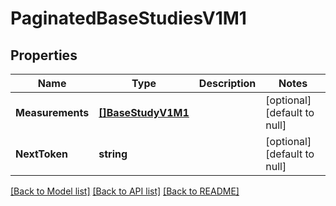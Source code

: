 # PaginatedBaseStudiesV1M1

## Properties
Name | Type | Description | Notes
------------ | ------------- | ------------- | -------------
**Measurements** | [**[]BaseStudyV1M1**](BaseStudyV1M1.md) |  | [optional] [default to null]
**NextToken** | **string** |  | [optional] [default to null]

[[Back to Model list]](../README.md#documentation-for-models) [[Back to API list]](../README.md#documentation-for-api-endpoints) [[Back to README]](../README.md)

